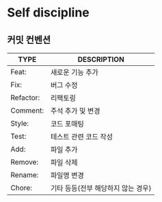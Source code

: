 # Self discipline

## 커밋 컨벤션

| TYPE      | DESCRIPTION                        |
| --------- | ---------------------------------- |
| Feat:     | 새로운 기능 추가                   |
| Fix:      | 버그 수정                          |
| Refactor: | 리팩토링                           |
| Comment:  | 주석 추가 및 변경                  |
| Style:    | 코드 포매팅                        |
| Test:     | 테스트 관련 코드 작성              |
| Add:      | 파일 추가                          |
| Remove:   | 파일 삭제                          |
| Rename:   | 파일명 변경                        |
| Chore:    | 기타 등등(전부 해당하지 않는 경우) |
